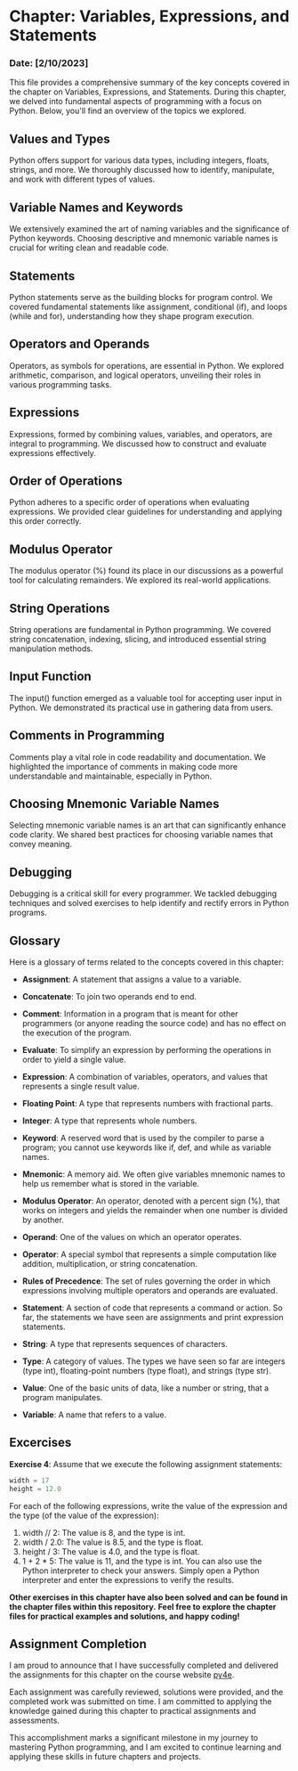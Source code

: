 # Chapter: Variables, Expressions, and Statements
### Date: [2/10/2023]

This file provides a comprehensive summary of the key concepts covered in the chapter on Variables, Expressions, and Statements. During this chapter, we delved into fundamental aspects of programming with a focus on Python. Below, you'll find an overview of the topics we explored.


## Values and Types

Python offers support for various data types, including integers, floats, strings, and more. We thoroughly discussed how to identify, manipulate, and work with different types of values.

## Variable Names and Keywords

We extensively examined the art of naming variables and the significance of Python keywords. Choosing descriptive and mnemonic variable names is crucial for writing clean and readable code.

## Statements

Python statements serve as the building blocks for program control. We covered fundamental statements like assignment, conditional (if), and loops (while and for), understanding how they shape program execution.

## Operators and Operands

Operators, as symbols for operations, are essential in Python. We explored arithmetic, comparison, and logical operators, unveiling their roles in various programming tasks.

## Expressions

Expressions, formed by combining values, variables, and operators, are integral to programming. We discussed how to construct and evaluate expressions effectively.

## Order of Operations

Python adheres to a specific order of operations when evaluating expressions. We provided clear guidelines for understanding and applying this order correctly.

## Modulus Operator

The modulus operator (%) found its place in our discussions as a powerful tool for calculating remainders. We explored its real-world applications.

## String Operations

String operations are fundamental in Python programming. We covered string concatenation, indexing, slicing, and introduced essential string manipulation methods.

## Input Function

The input() function emerged as a valuable tool for accepting user input in Python. We demonstrated its practical use in gathering data from users.

## Comments in Programming

Comments play a vital role in code readability and documentation. We highlighted the importance of comments in making code more understandable and maintainable, especially in Python.

## Choosing Mnemonic Variable Names

Selecting mnemonic variable names is an art that can significantly enhance code clarity. We shared best practices for choosing variable names that convey meaning.

## Debugging

Debugging is a critical skill for every programmer. We tackled debugging techniques and solved exercises to help identify and rectify errors in Python programs.

## Glossary

Here is a glossary of terms related to the concepts covered in this chapter:

- **Assignment**: A statement that assigns a value to a variable.

- **Concatenate**: To join two operands end to end.

- **Comment**: Information in a program that is meant for other programmers (or anyone reading the source code) and has no effect on the execution of the program.

- **Evaluate**: To simplify an expression by performing the operations in order to yield a single value.

- **Expression**: A combination of variables, operators, and values that represents a single result value.

- **Floating Point**: A type that represents numbers with fractional parts.

- **Integer**: A type that represents whole numbers.

- **Keyword**: A reserved word that is used by the compiler to parse a program; you cannot use keywords like if, def, and while as variable names.

- **Mnemonic**: A memory aid. We often give variables mnemonic names to help us remember what is stored in the variable.

- **Modulus Operator**: An operator, denoted with a percent sign (%), that works on integers and yields the remainder when one number is divided by another.

- **Operand**: One of the values on which an operator operates.

- **Operator**: A special symbol that represents a simple computation like addition, multiplication, or string concatenation.

- **Rules of Precedence**: The set of rules governing the order in which expressions involving multiple operators and operands are evaluated.

- **Statement**: A section of code that represents a command or action. So far, the statements we have seen are assignments and print expression statements.

- **String**: A type that represents sequences of characters.

- **Type**: A category of values. The types we have seen so far are integers (type int), floating-point numbers (type float), and strings (type str).

- **Value**: One of the basic units of data, like a number or string, that a program manipulates.

- **Variable**: A name that refers to a value.


## Excercises

**Exercise 4**: Assume that we execute the following assignment statements:

```python
width = 17
height = 12.0
```

For each of the following expressions, write the value of the expression and the type (of the value of the expression):

1. width // 2: The value is 8, and the type is int.
2. width / 2.0: The value is 8.5, and the type is float.
3. height / 3: The value is 4.0, and the type is float.
4. 1 + 2 * 5: The value is 11, and the type is int.
You can also use the Python interpreter to check your answers. Simply open a Python interpreter and enter the expressions to verify the results.

**Other exercises in this chapter have also been solved and can be found in the chapter files within this repository.**
**Feel free to explore the chapter files for practical examples and solutions, and happy coding!**


## Assignment Completion

I am proud to announce that I have successfully completed and delivered the assignments for this chapter on the course website [py4e](https://www.py4e.com/). 

Each assignment was carefully reviewed, solutions were provided, and the completed work was submitted on time. I am committed to applying the knowledge gained during this chapter to practical assignments and assessments.

This accomplishment marks a significant milestone in my journey to mastering Python programming, and I am excited to continue learning and applying these skills in future chapters and projects.

